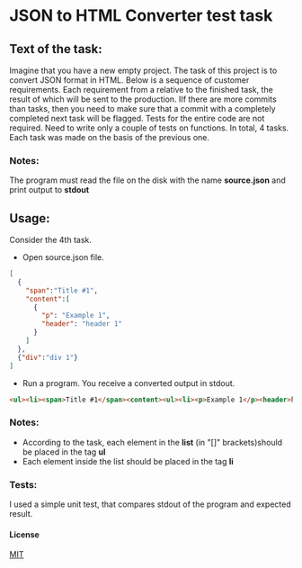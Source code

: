 # JSON to HTML Converter test task
## Text of the task:
Imagine that you have a new empty project. The task of this project is to convert
JSON format in HTML.
Below is a sequence of customer requirements. Each requirement from a relative to the finished task, the result of which will be sent to the production. IIf there are more commits than tasks, then you need to make sure that a commit with a completely completed next task will be flagged. Tests for the entire code are not required.
Need to write only a couple of tests on functions. In total, 4 tasks. Each task was made on the basis of the previous one.
### Notes:
The program must read the file on the disk with the name **source.json** and print output to **stdout**
## Usage:
Consider the 4th task.
* Open source.json file.
```json
[
  {
    "span":"Title #1",
    "content":[
      {
        "p": "Example 1",
        "header": "header 1"
      }
    ]
  },
  {"div":"div 1"}
]

```
* Run a program. You receive a converted output in stdout.
```html
<ul><li><span>Title #1</span><content><ul><li><p>Example 1</p><header>header 1</header></li></ul></content></li><li><div>div 1</div></li></ul>
```
### Notes:
* According to the task, each element in the **list** (in "[]" brackets)should be placed in the tag **ul**
* Each element inside the list should be placed in the tag **li**
### Tests:
I used a simple unit test, that compares stdout of the program and expected result.
#### License
[MIT](https://choosealicense.com/licenses/mit/)